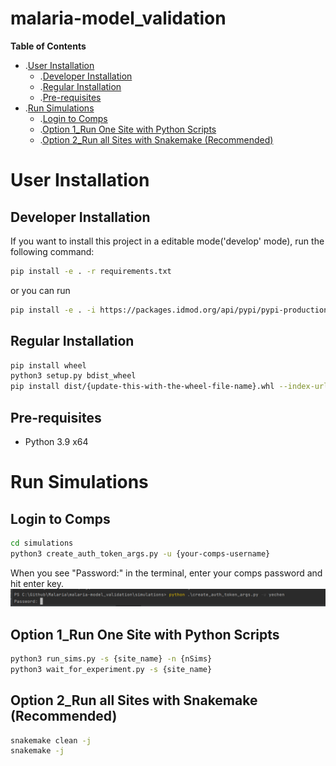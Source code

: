 # malaria-model_validation

<!-- START doctoc generated TOC please keep comment here to allow auto update -->
<!-- DON'T EDIT THIS SECTION, INSTEAD RE-RUN doctoc TO UPDATE -->
**Table of Contents**

- .[User Installation](#user-installation)
  - .[Developer Installation](#developer-installation)
  - .[Regular Installation](#regular-installation)
  - .[Pre-requisites](#pre-requisites)
- .[Run Simulations](#run-simulations)
  - .[Login to Comps](#login-to-comps)
  - .[Option 1_Run One Site with Python Scripts](#option-1_run-one-site-with-python-scripts)
  - .[Option 2_Run all Sites with Snakemake (Recommended)](option-2_run-all-sites-with-snakemake-(recommended))


<!-- END doctoc generated TOC please keep comment here to allow auto update -->


# User Installation

## Developer Installation
If you want to install this project in a editable mode('develop' mode), run the following command: 
```bash
pip install -e . -r requirements.txt
```
or you can run 
```bash
pip install -e . -i https://packages.idmod.org/api/pypi/pypi-production/simple
```

## Regular Installation
```bash
pip install wheel
python3 setup.py bdist_wheel
pip install dist/{update-this-with-the-wheel-file-name}.whl --index-url=https://packages.idmod.org/api/pypi/pypi-production/simple
```

## Pre-requisites
- Python 3.9 x64

# Run Simulations

## Login to Comps
```bash
cd simulations
python3 create_auth_token_args.py -u {your-comps-username}
```
When you see "Password:" in the terminal, enter your comps password and hit enter key. 
![alt text](./comps_login.PNG?raw=true)


## Option 1_Run One Site with Python Scripts
```bash
python3 run_sims.py -s {site_name} -n {nSims}
python3 wait_for_experiment.py -s {site_name}
```

## Option 2_Run all Sites with Snakemake (Recommended)
```bash
snakemake clean -j
snakemake -j
```